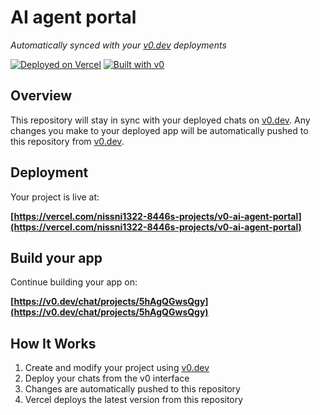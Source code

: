 # AI agent portal

*Automatically synced with your [v0.dev](https://v0.dev) deployments*

[![Deployed on Vercel](https://img.shields.io/badge/Deployed%20on-Vercel-black?style=for-the-badge&logo=vercel)](https://vercel.com/nissni1322-8446s-projects/v0-ai-agent-portal)
[![Built with v0](https://img.shields.io/badge/Built%20with-v0.dev-black?style=for-the-badge)](https://v0.dev/chat/projects/5hAgQGwsQgy)

## Overview

This repository will stay in sync with your deployed chats on [v0.dev](https://v0.dev).
Any changes you make to your deployed app will be automatically pushed to this repository from [v0.dev](https://v0.dev).

## Deployment

Your project is live at:

**[https://vercel.com/nissni1322-8446s-projects/v0-ai-agent-portal](https://vercel.com/nissni1322-8446s-projects/v0-ai-agent-portal)**

## Build your app

Continue building your app on:

**[https://v0.dev/chat/projects/5hAgQGwsQgy](https://v0.dev/chat/projects/5hAgQGwsQgy)**

## How It Works

1. Create and modify your project using [v0.dev](https://v0.dev)
2. Deploy your chats from the v0 interface
3. Changes are automatically pushed to this repository
4. Vercel deploys the latest version from this repository